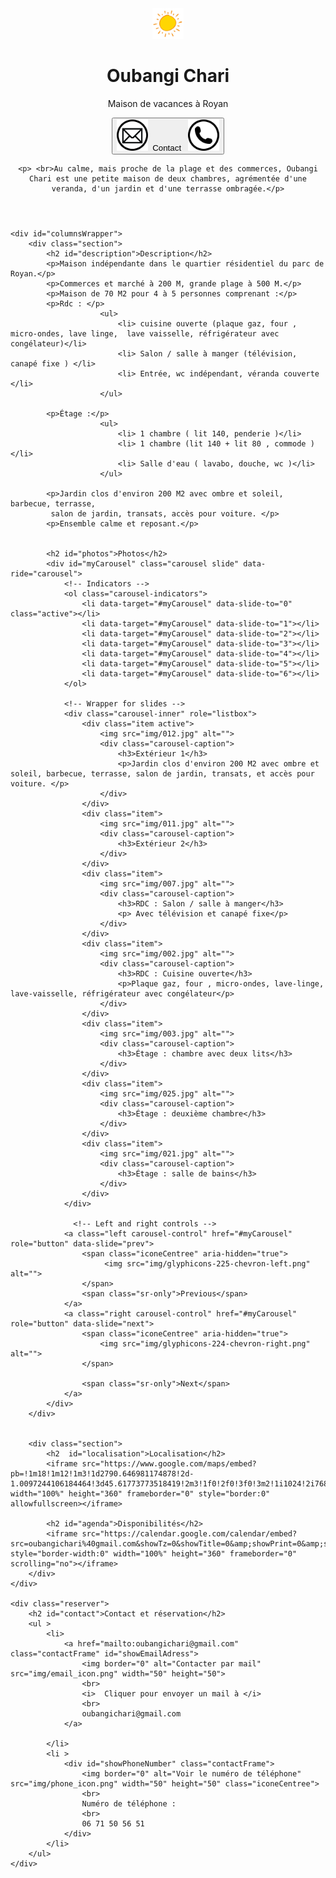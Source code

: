 <html>

<head>
	<meta http-equiv="content-type" content="text/html; charset=UTF-8">
	<title>Oubangi Chari - Royan</title>
	<meta charset="utf-8">
	<meta name="viewport" content="width=device-width, initial-scale=1">
	<meta name="author" content="Oubangichari">
	<meta name="description" content="Page de présentation d'Oubangichari, maison de vacances à Royan">
	<link rel="icon" href="img/sun.png">
	<meta name="keywords" content="Oubangichari, location, Royan">
	<link rel="stylesheet" href="css/bootstrap-3.3.7.min.css">
	<link rel="stylesheet" href="css/oubangichari.css">
	<script src="js/jquery-3.1.1.min.js"></script>
	<script src="js/bootstrap-3.3.7.min.js"></script>
</head>


<body>

<script type="text/javascript">
	$(document).ready(function(){
		$('#myCarousel').carousel({
		    interval: false
		}); 
	});
</script>


<header >
	<img class="center" src="img/accueil.jpg" alt="" style="width: 10%; height: 10%">
	<h1>Oubangi Chari</h1>
	<p>Maison de vacances à Royan</p>
	<a href="#contact"  >
		<button id="contactHome"> 
			<img border="0" alt="" src="img/email_icon.png" width="50" height="50">&nbsp; Contact &nbsp;
			<img border="0" alt="" src="img/phone_icon.png" width="50" height="50">
		</button>
	</a>

	<p> <br>Au calme, mais proche de la plage et des commerces, Oubangi Chari est une petite maison de deux chambres, agrémentée d'une veranda, d'un jardin et d'une terrasse ombragée.</p>
</header>


<div class="contenu">

	<div id="columnsWrapper">
		<div class="section">
			<h2 id="description">Description</h2>
			<p>Maison indépendante dans le quartier résidentiel du parc de Royan.</p>
			<p>Commerces et marché à 200 M, grande plage à 500 M.</p>
			<p>Maison de 70 M2 pour 4 à 5 personnes comprenant :</p>
			<p>Rdc : </p> 
						<ul> 
							<li> cuisine ouverte (plaque gaz, four , micro-ondes, lave linge,  lave vaisselle, réfrigérateur avec congélateur)</li> 
							<li> Salon / salle à manger (télévision, canapé fixe ) </li> 
							<li> Entrée, wc indépendant, véranda couverte </li> 
						</ul>   
			
			<p>Étage :</p>
						<ul> 
							<li> 1 chambre ( lit 140, penderie )</li> 
							<li> 1 chambre (lit 140 + lit 80 , commode )</li> 
							<li> Salle d'eau ( lavabo, douche, wc )</li> 
						</ul>
			
			<p>Jardin clos d'environ 200 M2 avec ombre et soleil, barbecue, terrasse,
			 salon de jardin, transats, accès pour voiture. </p>
			<p>Ensemble calme et reposant.</p>           

			      
			<h2 id="photos">Photos</h2>
			<div id="myCarousel" class="carousel slide" data-ride="carousel">
				<!-- Indicators -->
				<ol class="carousel-indicators">
					<li data-target="#myCarousel" data-slide-to="0" class="active"></li>
					<li data-target="#myCarousel" data-slide-to="1"></li>
					<li data-target="#myCarousel" data-slide-to="2"></li>
					<li data-target="#myCarousel" data-slide-to="3"></li>
					<li data-target="#myCarousel" data-slide-to="4"></li>
					<li data-target="#myCarousel" data-slide-to="5"></li>
					<li data-target="#myCarousel" data-slide-to="6"></li>					
				</ol>

			 	<!-- Wrapper for slides -->
			 	<div class="carousel-inner" role="listbox">
					<div class="item active">
						<img src="img/012.jpg" alt="">
						<div class="carousel-caption">
							<h3>Extérieur 1</h3>
							<p>Jardin clos d'environ 200 M2 avec ombre et soleil, barbecue, terrasse, salon de jardin, transats, et accès pour voiture. </p>
						</div>
					</div>
					<div class="item">
						<img src="img/011.jpg" alt="">
						<div class="carousel-caption">
							<h3>Extérieur 2</h3>
						</div>
					</div>
					<div class="item">
						<img src="img/007.jpg" alt="">
						<div class="carousel-caption">
							<h3>RDC : Salon / salle à manger</h3>
							<p> Avec télévision et canapé fixe</p>
						</div>
					</div>
					<div class="item">
						<img src="img/002.jpg" alt="">
						<div class="carousel-caption">
							<h3>RDC : Cuisine ouverte</h3>
							<p>Plaque gaz, four , micro-ondes, lave-linge, lave-vaisselle, réfrigérateur avec congélateur</p>
						</div>
					</div>
					<div class="item">
						<img src="img/003.jpg" alt="">
						<div class="carousel-caption">
							<h3>Étage : chambre avec deux lits</h3>
						</div>
					</div>
					<div class="item">
						<img src="img/025.jpg" alt="">
						<div class="carousel-caption">
							<h3>Étage : deuxième chambre</h3>
						</div>
					</div>
					<div class="item">
						<img src="img/021.jpg" alt="">
						<div class="carousel-caption">
							<h3>Étage : salle de bains</h3>
						</div>
					</div>
				</div>

				  <!-- Left and right controls -->
				<a class="left carousel-control" href="#myCarousel" role="button" data-slide="prev">
					<span class="iconeCentree" aria-hidden="true">
						 <img src="img/glyphicons-225-chevron-left.png" alt="">
					</span>
					<span class="sr-only">Previous</span>
				</a>
				<a class="right carousel-control" href="#myCarousel" role="button" data-slide="next">
					<span class="iconeCentree" aria-hidden="true">
						<img src="img/glyphicons-224-chevron-right.png" alt="">
					</span>

					<span class="sr-only">Next</span>
				</a>
			</div>
		</div>


		<div class="section">
			<h2  id="localisation">Localisation</h2>
			<iframe src="https://www.google.com/maps/embed?pb=!1m18!1m12!1m3!1d2790.646981174878!2d-1.0097244106184464!3d45.61773773518419!2m3!1f0!2f0!3f0!3m2!1i1024!2i768!4f13.1!3m3!1m2!1s0x48017673794cf55f%3A0x50df63eaef416d6b!2sAll%C3%A9e+des+Marronniers%2C+17200+Royan!5e0!3m2!1sfr!2sfr!4v1488452295728" width="100%" height="360" frameborder="0" style="border:0" allowfullscreen></iframe>

			<h2 id="agenda">Disponibilités</h2>
			<iframe src="https://calendar.google.com/calendar/embed?src=oubangichari%40gmail.com&showTz=0&showTitle=0&amp;showPrint=0&amp;showTabs=0&amp;showCalendars=0&amp;height=300&amp;wkst=7&amp;bgcolor=%23FFFFFF&amp;ctz=Europe%2FParis" style="border-width:0" width="100%" height="360" frameborder="0" scrolling="no"></iframe>
		</div>
	</div>

	<div class="reserver">
		<h2 id="contact">Contact et réservation</h2>
		<ul >
			<li>
				<a href="mailto:oubangichari@gmail.com" class="contactFrame" id="showEmailAdress"> 
					<img border="0" alt="Contacter par mail" src="img/email_icon.png" width="50" height="50">
					<br>
					<i>  Cliquer pour envoyer un mail à </i>
					<br>
					oubangichari@gmail.com
				</a>
				
			</li>
			<li >
				<div id="showPhoneNumber" class="contactFrame">
					<img border="0" alt="Voir le numéro de téléphone" src="img/phone_icon.png" width="50" height="50" class="iconeCentree">
					<br>
					Numéro de téléphone :
					<br>
					06 71 50 56 51
				</div>
			</li>
		</ul>
	</div>
</div>


</body>

</html>





